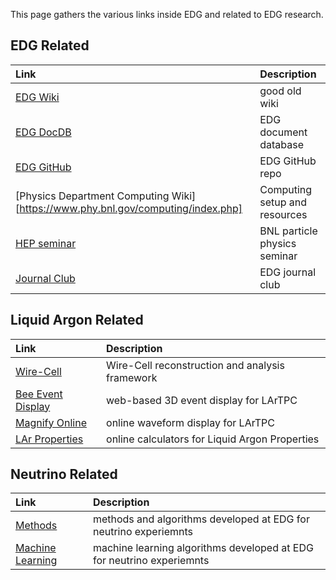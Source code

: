 This page gathers the various links inside EDG and related to EDG research.

## EDG Related

| Link         | Description       |
|:-------------|:------------------|
| [EDG Wiki](https://www.phy.bnl.gov/edg/w/) | good old wiki |
| [EDG DocDB](https://www.phy.bnl.gov/bnlif/cgi-bin/private/DocumentDatabase) | EDG document database |
| [EDG GitHub](https://github.com/BNLIF) | EDG GitHub repo |
| [Physics Department Computing Wiki][https://www.phy.bnl.gov/computing/index.php] | Computing setup and resources |
| [HEP seminar](https://indico.bnl.gov/category/134/) | BNL particle physics seminar |
| [Journal Club](https://lar.bnl.gov/journal-club/) | EDG journal club  |


## Liquid Argon Related

| Link         | Description       |
|:-------------|:------------------|
| [Wire-Cell](https://lar.bnl.gov/wire-cell) | Wire-Cell reconstruction and analysis framework |
| [Bee Event Display](http://www.phy.bnl.gov/twister/bee/) | web-based 3D event display for LArTPC |
| [Magnify Online](https://lar.bnl.gov/magnify) | online waveform display for LArTPC |
| [LAr Properties](https://lar.bnl.gov/properties/) | online calculators for Liquid Argon Properties |


## Neutrino Related

| Link         | Description       |
|:-------------|:------------------|
| [Methods](https://lar.bnl.gov/methods/) | methods and algorithms developed at EDG for neutrino experiemnts|
| [Machine Learning](https://lar.bnl.gov/ml/) | machine learning algorithms developed at EDG for neutrino experiemnts|

